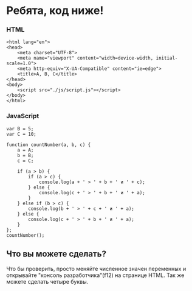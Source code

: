 <h1>Ребята, код ниже!</h1>
<h3>HTML</h3>

```<!DOCTYPE html>
<html lang="en">
<head>
    <meta charset="UTF-8">
    <meta name="viewport" content="width=device-width, initial-scale=1.0">
    <meta http-equiv="X-UA-Compatible" content="ie=edge">
    <title>A, B, C</title>
</head>
<body>
    <script src="./js/script.js"></script>
</body>
</html>
```
<h3>JavaScript</h3>

```var A = 1;
var B = 5;
var C = 10;

function countNumber(a, b, c) {
    a = A;
    b = B;
    c = C;

    if (a > b) {
        if (a > c) {
            console.log(a + ' > ' + b + ' и ' + c);
        } else {
            console.log(c + ' > ' + b + ' и ' + a);
        }
    } else if (b > c) {
        console.log(b + ' > ' + c + ' и ' + a);
    } else {
        console.log(c + ' > ' + b + ' и ' + a);
    }
};
countNumber();
```
<h2>Что вы можете сделать?</h2>
<p>Что бы проверить, просто меняйте численное значен переменных и открывайте "консоль разработчика"(f12) на странице HTML. Так же можете сделать четыре буквы.</p>
